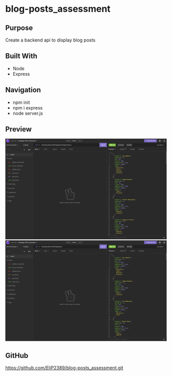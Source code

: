 # blog-posts_assessment

## Purpose
Create a backend api to display blog posts

## Built With
* Node
* Express

## Navigation
* npm init
* npm i express
* node server.js

## Preview
<img src="./assets/images/blog-img.png" />
<img src="./assets/images/blog2-img.png" />

## GitHub
https://github.com/EliP2389/blog-posts_assessment.git